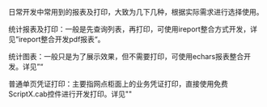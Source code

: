 日常开发中常用到的报表及打印，大致为几下几种，根据实际需求进行选择使用。

统计报表及打印：一般是先查询列表，再打印，可使用ireport整合方式开发，详见”ireport整合开发pdf报表“。

统计图表：一般只是为了展示效果，但不需要打印，可使用echars报表整合开发。详见”“

普通单页凭证打印：主要指网点柜面上的业务凭证打印，直接使用免费ScriptX.cab控件进行开发打印。详见""


